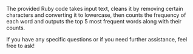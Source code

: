 The provided Ruby code takes input text, cleans it by removing certain characters and converting it to lowercase, then counts the frequency of each word and outputs the top 5 most frequent words along with their counts.

If you have any specific questions or if you need further assistance, feel free to ask!
